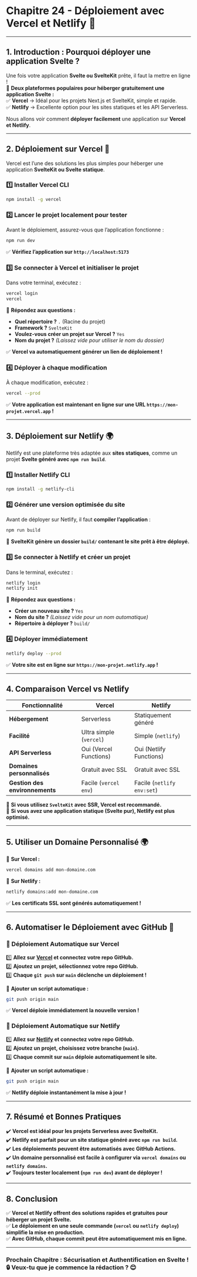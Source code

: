# **Chapitre 24 - Déploiement avec Vercel et Netlify 🚀**  

---

## **1. Introduction : Pourquoi déployer une application Svelte ?**  

Une fois votre application **Svelte ou SvelteKit** prête, il faut la mettre en ligne !  
📌 **Deux plateformes populaires pour héberger gratuitement une application Svelte :**  
✅ **Vercel** → Idéal pour les projets Next.js et SvelteKit, simple et rapide.  
✅ **Netlify** → Excellente option pour les sites statiques et les API Serverless.  

Nous allons voir comment **déployer facilement** une application sur **Vercel et Netlify**.  

---

## **2. Déploiement sur Vercel 🚀**  

Vercel est l’une des solutions les plus simples pour héberger une application **SvelteKit ou Svelte statique**.  

### **1️⃣ Installer Vercel CLI**  

```sh
npm install -g vercel
```

### **2️⃣ Lancer le projet localement pour tester**  

Avant le déploiement, assurez-vous que l’application fonctionne :  

```sh
npm run dev
```

✅ **Vérifiez l’application sur `http://localhost:5173`**  

### **3️⃣ Se connecter à Vercel et initialiser le projet**  

Dans votre terminal, exécutez :  

```sh
vercel login
vercel
```

📌 **Répondez aux questions :**  
- **Quel répertoire ?** `.` (Racine du projet)  
- **Framework ?** `SvelteKit`  
- **Voulez-vous créer un projet sur Vercel ?** `Yes`  
- **Nom du projet ?** _(Laissez vide pour utiliser le nom du dossier)_  

✅ **Vercel va automatiquement générer un lien de déploiement !**  

### **4️⃣ Déployer à chaque modification**  

À chaque modification, exécutez :  

```sh
vercel --prod
```

✅ **Votre application est maintenant en ligne sur une URL `https://mon-projet.vercel.app` !**  

---

## **3. Déploiement sur Netlify 🌍**  

Netlify est une plateforme très adaptée aux **sites statiques**, comme un projet **Svelte généré avec `npm run build`**.  

### **1️⃣ Installer Netlify CLI**  

```sh
npm install -g netlify-cli
```

### **2️⃣ Générer une version optimisée du site**  

Avant de déployer sur Netlify, il faut **compiler l’application** :  

```sh
npm run build
```

📌 **SvelteKit génère un dossier `build/` contenant le site prêt à être déployé.**  

### **3️⃣ Se connecter à Netlify et créer un projet**  

Dans le terminal, exécutez :  

```sh
netlify login
netlify init
```

📌 **Répondez aux questions :**  
- **Créer un nouveau site ?** `Yes`  
- **Nom du site ?** _(Laissez vide pour un nom automatique)_  
- **Répertoire à déployer ?** `build/`  

### **4️⃣ Déployer immédiatement**  

```sh
netlify deploy --prod
```

✅ **Votre site est en ligne sur `https://mon-projet.netlify.app` !**  

---

## **4. Comparaison Vercel vs Netlify**  

| Fonctionnalité | Vercel | Netlify |
|---------------|--------|---------|
| **Hébergement** | Serverless | Statiquement généré |
| **Facilité** | Ultra simple (`vercel`) | Simple (`netlify`) |
| **API Serverless** | Oui (Vercel Functions) | Oui (Netlify Functions) |
| **Domaines personnalisés** | Gratuit avec SSL | Gratuit avec SSL |
| **Gestion des environnements** | Facile (`vercel env`) | Facile (`netlify env:set`) |

📌 **Si vous utilisez `SvelteKit` avec SSR, Vercel est recommandé.**  
📌 **Si vous avez une application statique (Svelte pur), Netlify est plus optimisé.**  

---

## **5. Utiliser un Domaine Personnalisé 🌍**  

📌 **Sur Vercel :**  

```sh
vercel domains add mon-domaine.com
```

📌 **Sur Netlify :**  

```sh
netlify domains:add mon-domaine.com
```

✅ **Les certificats SSL sont générés automatiquement !**  

---

## **6. Automatiser le Déploiement avec GitHub 🚀**  

### **📌 Déploiement Automatique sur Vercel**  

1️⃣ **Allez sur [Vercel](https://vercel.com/) et connectez votre repo GitHub.**  
2️⃣ **Ajoutez un projet, sélectionnez votre repo GitHub.**  
3️⃣ **Chaque `git push` sur `main` déclenche un déploiement !**  

📌 **Ajouter un script automatique :**  

```sh
git push origin main
```

✅ **Vercel déploie immédiatement la nouvelle version !**  

### **📌 Déploiement Automatique sur Netlify**  

1️⃣ **Allez sur [Netlify](https://netlify.com/) et connectez votre repo GitHub.**  
2️⃣ **Ajoutez un projet, choisissez votre branche (`main`).**  
3️⃣ **Chaque commit sur `main` déploie automatiquement le site.**  

📌 **Ajouter un script automatique :**  

```sh
git push origin main
```

✅ **Netlify déploie instantanément la mise à jour !**  

---

## **7. Résumé et Bonnes Pratiques**  

✔️ **Vercel est idéal pour les projets Serverless avec SvelteKit.**  
✔️ **Netlify est parfait pour un site statique généré avec `npm run build`.**  
✔️ **Les déploiements peuvent être automatisés avec GitHub Actions.**  
✔️ **Un domaine personnalisé est facile à configurer via `vercel domains` ou `netlify domains`.**  
✔️ **Toujours tester localement (`npm run dev`) avant de déployer !**  

---

## **8. Conclusion**  

✅ **Vercel et Netlify offrent des solutions rapides et gratuites pour héberger un projet Svelte.**  
✅ **Le déploiement en une seule commande (`vercel` ou `netlify deploy`) simplifie la mise en production.**  
✅ **Avec GitHub, chaque commit peut être automatiquement mis en ligne.**  

---

### **Prochain Chapitre : Sécurisation et Authentification en Svelte !** 🔒 Veux-tu que je commence la rédaction ? 😊
